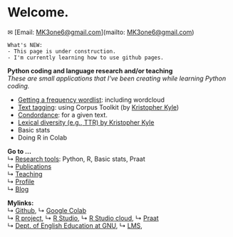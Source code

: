 # Welcome.  
✉ [Email: MK3one6@gmail.com](mailto: MK3one6@gmail.com)  

```
What's NEW:  
- This page is under construction. 
- I'm currently learning how to use github pages.
```

**Python coding and language research and/or teaching**  
_These are small applications that I've been creating while learning Python coding._
- [Getting a frequency wordlist](https://github.com/MK316/applications/blob/e97cc8a0c51c8009a4a2a0b597cb3962c55dfaf2/Creating_wordlist.ipynb): including wordcloud   
- [Text tagging](https://github.com/MK316/applications/blob/e97cc8a0c51c8009a4a2a0b597cb3962c55dfaf2/Tagging_CorpusToolKit.ipynb): using Corpus Toolkit (by [Kristopher Kyle](https://kristopherkyle.github.io/professional-webpage/))    
- [Condordance](https://github.com/MK316/applications/blob/e97cc8a0c51c8009a4a2a0b597cb3962c55dfaf2/concordance.ipynb): for a given text.  
- [Lexical diversity (e.g., TTR) by Kristopher Kyle](https://github.com/kristopherkyle/lexical_diversity)
- Basic stats  
- Doing R in Colab  

**Go to ...**  
↳ [Research tools](/contents/tools.md): Python, R, Basic stats, Praat  
↳ [Publications](/publications.md)  
↳ [Teaching](/contents/teaching.md)  
↳ [Profile](/contents/profile.md)  
↳ [Blog](/blog/blogmain.md)  

**Mylinks:**  
↳ [Github](https://www.github.com/), ↳ [Google Colab](https://colab.research.google.com/)  
↳ [R project](https://www.r-project.org/), ↳ [R Studio](https://www.rstudio.com/), ↳ [R Studio cloud](https://rstudio.cloud/), 
↳ [Praat](https://www.fon.hum.uva.nl/praat/)   
↳ [Dept. of English Education at GNU](https://www.gnu.ac.kr**), ↳ [LMS](https://rec.ac.kr/gnu),  

